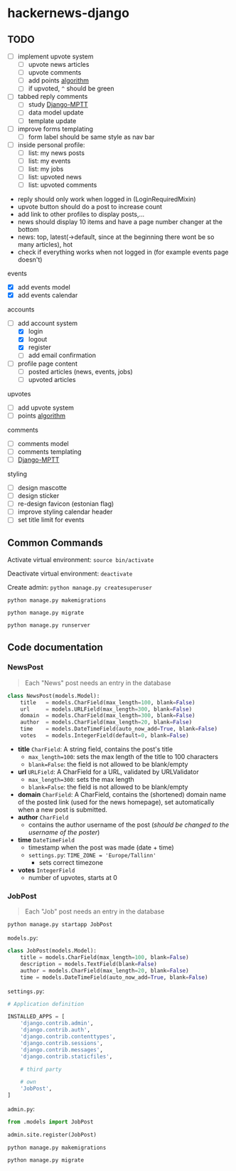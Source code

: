 # hackernews-django

## TODO

- [ ] implement upvote system
  - [ ] upvote news articles
  - [ ] upvote comments
  - [ ] add points [algorithm](https://medium.com/hacking-and-gonzo/how-hacker-news-ranking-algorithm-works-1d9b0cf2c08d)
  - [ ] if upvoted, `^` should be green
- [ ] tabbed reply comments
  - [ ] study [Django-MPTT](https://django-mptt.readthedocs.io/en/latest/)
  - [ ] data model update 
  - [ ] template update
- [ ] improve forms templating
  - [ ] form label should be same style as nav bar
- [ ] inside personal profile:
  - [ ] list: my news posts
  - [ ] list: my events
  - [ ] list: my jobs
  - [ ] list: upvoted news
  - [ ] list: upvoted comments
- reply should only work when logged in (LoginRequiredMixin)
- upvote button should do a post to increase count
- add link to other profiles to display posts,...
- news should display 10 items and have a page number changer at the bottom
- news: top, latest(->default, since at the beginning there wont be so many articles), hot
- check if everything works when not logged in (for example events page doesn't)

events

- [x] add events model
- [x] add events calendar

accounts

- [ ] add account system
  - [x] login
  - [x] logout
  - [x] register
  - [ ] add email confirmation
- [ ] profile page content
  - [ ] posted articles (news, events, jobs)
  - [ ] upvoted articles

upvotes

- [ ] add upvote system
- [ ] points [algorithm](https://medium.com/hacking-and-gonzo/how-hacker-news-ranking-algorithm-works-1d9b0cf2c08d)

comments

- [ ] comments model
- [ ] comments templating
- [ ] [Django-MPTT](https://django-mptt.readthedocs.io/en/latest/)

styling

- [ ] design mascotte
- [ ] design sticker
- [ ] re-design favicon (estonian flag)
- [ ] improve styling calendar header
- [ ] set title limit for events

## Common Commands

Activate virtual environment: `source bin/activate`

Deactivate virtual environment: `deactivate`

Create admin: `python manage.py createsuperuser`

`python manage.py makemigrations`

`python manage.py migrate`

`python manage.py runserver`

## Code documentation

### NewsPost

> Each "News" post needs an entry in the database

```python
class NewsPost(models.Model):
    title   = models.CharField(max_length=100, blank=False)
    url     = models.URLField(max_length=300, blank=False)
    domain  = models.CharField(max_length=300, blank=False)
    author  = models.CharField(max_length=20, blank=False)
    time    = models.DateTimeField(auto_now_add=True, blank=False)
    votes   = models.IntegerField(default=0, blank=False)
```

- **title** `CharField`: A string field, contains the post's title
  - `max_length=100`: sets the max length of the title to 100 characters
  - `blank=False`: the field is not allowed to be blank/empty
- **url** `URLField`: A CharField for a URL, validated by URLValidator
  - `max_length=300`: sets the max length
  - `blank=False`: the field is not allowed to be blank/empty
- **domain** `CharField`: A CharField, contains the (shortened) domain name of the posted link (used for the news homepage), set automatically when a new post is submitted.
- **author** `CharField`
  - contains the author username of the post (_should be changed to the username of the poster_)
- **time** `DateTimeField`
  - timestamp when the post was made (date + time)
  - `settings.py`: `TIME_ZONE = 'Europe/Tallinn'`
    - sets correct timezone
- **votes** `IntegerField`
  - number of upvotes, starts at 0

### JobPost

> Each "Job" post needs an entry in the database

`python manage.py startapp JobPost`

`models.py`:

```python
class JobPost(models.Model):
    title = models.CharField(max_length=100, blank=False)
    description = models.TextField(blank=False)
    author = models.CharField(max_length=20, blank=False)
    time = models.DateTimeField(auto_now_add=True, blank=False)
```

`settings.py`:

```py
# Application definition

INSTALLED_APPS = [
    'django.contrib.admin',
    'django.contrib.auth',
    'django.contrib.contenttypes',
    'django.contrib.sessions',
    'django.contrib.messages',
    'django.contrib.staticfiles',

    # third party

    # own
    'JobPost',
]
```

`admin.py`:

```python
from .models import JobPost

admin.site.register(JobPost)
```

`python manage.py makemigrations`

`python manage.py migrate`







